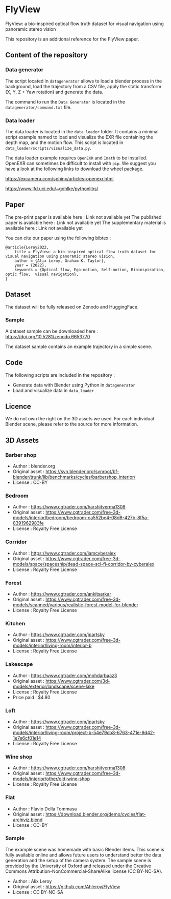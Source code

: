# FlyView
FlyView: a bio-inspired optical flow truth dataset for visual navigation using panoramic stereo vision

This repository is an additional reference for the FlyView paper.

## Content of the repository

### Data generator

The script located in `datagenerator` allows to load a blender process in the background, load the trajectory from a CSV file, apply the static transform (X, Y, Z + Yaw rotation) and generate the data.

The command to run the `Data Generator` is located in the `datagenerator/command.txt` file.

### Data loader
The data loader is located in the `data_loader` folder.
It contains a minimal script example named  to load and visualize the EXR file containing the depth map, and the motion flow. This script is located in `data_loader/scripts/visualize_data.py`.

The data loader example requires `OpenEXR` and `Imath` to be installed.
OpenEXR can sometimes be difficult to install with `pip`. We suggest you have a look at the following links to download the wheel package.

https://excamera.com/sphinx/articles-openexr.html

https://www.lfd.uci.edu/~gohlke/pythonlibs/


## Paper

The pre-print paper is available here : Link not available yet
The published paper is available here : Link not available yet
The supplementary material is available here : Link not available yet

You can cite our paper using the following bibtex :

```
@article{Leroy2022,
	title = FlyView: a bio-inspired optical flow truth dataset for visual navigation using panoramic stereo vision,
	author = {Alix Leroy, Graham K. Taylor},
	year = {2022},
	keywords = {Optical flow, Ego-motion, Self-motion, Bioinspiration, optic flow,  visual navigation},
}
```

## Dataset

The dataset will be fully released on Zenodo and HuggingFace.

### Sample
A dataset sample can be downloaded here : https://doi.org/10.5281/zenodo.6653770

The dataset sample contains an example trajectory in a simple scene. 

## Code

The following scripts are included in the repository :
- Generate data with Blender using Python in `datagenerator`
- Load and visualize data in `data_loader`

## Licence
We do not own the right on the 3D assets we used. For each individual Blender scene, please refer to the source for more information.

## 3D Assets

### Barber shop
- Author : blender.org
- Original asset : https://svn.blender.org/svnroot/bf-blender/trunk/lib/benchmarks/cycles/barbershop_interior/
- License : CC-BY

### Bedroom
- Author : https://www.cgtrader.com/harshitverma1308
- Original asset : https://www.cgtrader.com/free-3d-models/interior/bedroom/bedroom-ca552be4-08d8-427b-8f5a-8391962983fe
- License : Royalty Free License

### Corridor
- Author : https://www.cgtrader.com/iamcyberalex
- Original asset : https://www.cgtrader.com/free-3d-models/space/spaceship/dead-space-sci-fi-corridor-by-cyberalex
- License : Royalty Free License

### Forest
- Author : https://www.cgtrader.com/ankitsarkar
- Original asset : https://www.cgtrader.com/free-3d-models/scanned/various/realistic-forest-model-for-blender
- License : Royalty Free License

### Kitchen
- Author : https://www.cgtrader.com/jpartsky
- Original asset : https://www.cgtrader.com/free-3d-models/interior/living-room/interior-b
- License : Royalty Free License

### Lakescape
- Author : https://www.cgtrader.com/mohdarbaaz3
- Original asset : https://www.cgtrader.com/3d-models/exterior/landscape/scene-lake
- License : Royalty Free License
- Price paid : $4.80

### Loft
- Author : https://www.cgtrader.com/jpartsky
- Original asset : https://www.cgtrader.com/free-3d-models/interior/living-room/project-b-54e79cb8-6763-471e-9d42-1e7e6cf01e14
- License : Royalty Free License

### Wine shop
- Author : https://www.cgtrader.com/harshitverma1308
- Original asset : https://www.cgtrader.com/free-3d-models/interior/other/old-wine-shop
- License : Royalty Free License

### Flat
- Author : Flavio Della Tommasa
- Original asset : https://download.blender.org/demo/cycles/flat-archiviz.blend
- License : CC-BY

### Sample
The example scene was homemade with basic Blender items. This scene is fully available online and allows future users to understand better the data generation and the setup of the camera system.
The sample scene is provided by the University of Oxford and released under the Creative Commons Attribution-NonCommercial-ShareAlike license (CC BY-NC-SA).
- Author : Alix Leroy
- Original asset : https://github.com/Ahleroy/FlyView
- License : CC BY-NC-SA